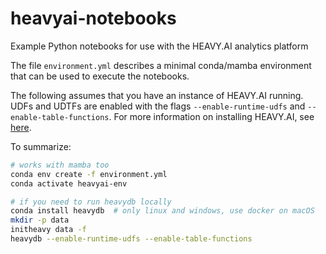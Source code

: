 # heavyai-notebooks
Example Python notebooks for use with the HEAVY.AI analytics platform

The file `environment.yml` describes a minimal conda/mamba environment that can
be used to execute the notebooks.

The following assumes that you have an instance of HEAVY.AI running.
UDFs and UDTFs are enabled with the flags
`--enable-runtime-udfs` and `--enable-table-functions`. For more information on
installing HEAVY.AI, see
[here](https://docs.heavy.ai/installation-and-configuration/installation). 

To summarize:

```bash
# works with mamba too
conda env create -f environment.yml
conda activate heavyai-env

# if you need to run heavydb locally
conda install heavydb  # only linux and windows, use docker on macOS
mkdir -p data
initheavy data -f
heavydb --enable-runtime-udfs --enable-table-functions
```
